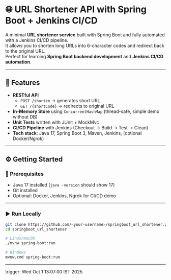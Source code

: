 # 🌐 URL Shortener API with Spring Boot + Jenkins CI/CD

A minimal **URL shortener service** built with Spring Boot and fully automated with a Jenkins CI/CD pipeline.  
It allows you to shorten long URLs into 6-character codes and redirect back to the original URL.  
Perfect for learning **Spring Boot backend development** and **Jenkins CI/CD automation**.

---

## 🚀 Features

- **RESTful API**
    - `POST /shorten` → generates short URL
    - `GET /{shortCode}` → redirects to original URL
- **In-Memory Store** using `ConcurrentHashMap` (thread-safe, simple demo without DB)
- **Unit Tests** written with JUnit + MockMvc
- **CI/CD Pipeline** with Jenkins (Checkout → Build → Test → Clean)
- **Tech stack**: Java 17, Spring Boot 3, Maven, Jenkins, (optional Docker/Ngrok)

---

## ⚙️ Getting Started

### 🔧 Prerequisites
- Java 17 installed (`java -version` should show 17)
- Git installed
- Optional: Docker, Jenkins, Ngrok for CI/CD demo

---

### ▶️ Run Locally

```bash
git clone https://github.com/<your-username>/springboot_url_shortener.git
cd springboot_url_shortener

# Linux/macOS
./mvnw spring-boot:run

# Windows
mvnw.cmd spring-boot:run
```

---

trigger: Wed Oct  1 13:07:00 IST 2025
